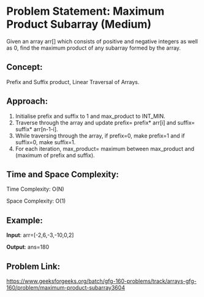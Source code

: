 # Problem Statement: Maximum Product Subarray (Medium)
Given an array arr[] which consists of positive and negative integers as well as 0, find the maximum product of any subarray formed by the array.

## Concept:
Prefix and Suffix product, Linear Traversal of Arrays.

## Approach:
1. Initialise prefix and suffix to 1 and max_product to INT_MIN.
2. Traverse through the array and update prefix= prefix* arr[i] and suffix= suffix* arr[n-1-i].
3. While traversing through the array, if prefix=0, make prefix=1 and if suffix=0, make suffix=1.
4. For each iteration, max_product= maximum between max_product and (maximum of prefix and suffix).

## Time and Space Complexity:
Time Complexity: O(N)

Space Complexity: O(1)

## Example:
**Input**: arr=[-2,6,-3,-10,0,2]

**Output**: ans=180

## Problem Link:
https://www.geeksforgeeks.org/batch/gfg-160-problems/track/arrays-gfg-160/problem/maximum-product-subarray3604
